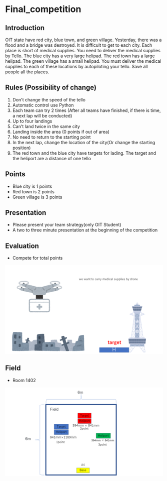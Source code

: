 # Final_competition

## Introduction
OIT state have red city, blue town, and green village. Yesterday,
there was a flood and a bridge was destroyed.
It is difficult to get to each city. 
Each place is short of medical supplies. 
You need to deliver the medical supplies by Tello.
The blue city has a very large helipad. The red town has a large helipad. The green village has a small helipad.
You must deliver the medical supplies to each of these locations by autopiloting your tello. Save all people all the places.

## Rules (Possibility of change)
1. Don't change the speed of the tello
2. Automatic control use Python
3. Each team can try 2 times (After all teams have finished, if there is time, a next lap will be conducted)
4. Up to four landings
5. Can't land twice in the same city
6. Landing inside the area (0 points if out of area)
7. No need to return to the starting point
8. In the next lap, change the location of the city(Or change the starting position)
9. The red town and the blue city have targets for lading. The target and the heliport are a distance of one tello

## Points
- Blue city is 1 points
- Red town is 2 points 
- Green village is 3 points

## Presentation
- Please present your team strategy(only OIT Student)
- A two to three minute presentation at the beginning of the competition

## Evaluation
- Compete for total points

<img width="800" src="/images/drone.png">

## Field
- Room 1402
<img width="1600" src="/images/field.png">
